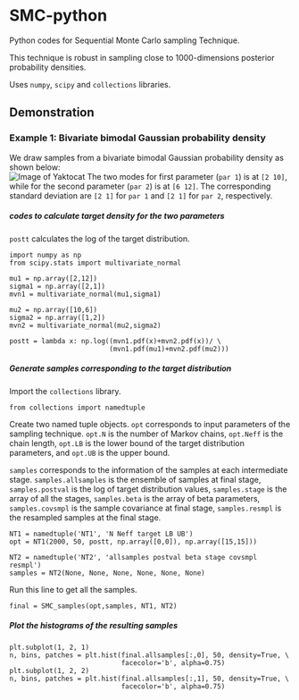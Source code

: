 # SMC-python
Python codes for Sequential Monte Carlo sampling Technique. 

This technique is robust in sampling close to 1000-dimensions posterior probability 
densities.

Uses `numpy`, `scipy` and `collections` libraries. 

## Demonstration 
### Example 1: Bivariate bimodal Gaussian probability density

We draw samples from a bivariate bimodal Gaussian probability density as shown below:   
![Image of Yaktocat](https://github.com/rishabhdutta/SMC-python/blob/master/figures/Figure_1.png)
The two modes for first parameter (`par 1`) is at `[2 10]`, while for the second
parameter (`par 2`) is at `[6 12]`. The corresponding standard deviation are 
`[2 1]` for `par 1` and `[2 1]` for `par 2`, respectively. 

##### codes to calculate target density for the two parameters
`postt` calculates the log of the target distribution.
```
import numpy as np
from scipy.stats import multivariate_normal

mu1 = np.array([2,12])
sigma1 = np.array([2,1])
mvn1 = multivariate_normal(mu1,sigma1) 

mu2 = np.array([10,6])
sigma2 = np.array([1,2])
mvn2 = multivariate_normal(mu2,sigma2)

postt = lambda x: np.log((mvn1.pdf(x)+mvn2.pdf(x))/ \
                         (mvn1.pdf(mu1)+mvn2.pdf(mu2))) 
```
 
##### Generate samples corresponding to the target distribution
Import the `collections` library.  
```
from collections import namedtuple
```
Create two named tuple objects. `opt` corresponds to input parameters of the 
sampling technique. `opt.N` is the number of Markov chains, `opt.Neff` is the 
chain length, `opt.LB` is the lower bound of the target distribution parameters,
and `opt.UB` is the upper bound.  

`samples` corresponds to the information of the samples at each intermediate 
stage. `samples.allsamples` is the ensemble of samples at final stage, `samples.postval`
is the log of target distribution values, `samples.stage` is the array of all 
the stages, `samples.beta` is the array of beta parameters, `samples.covsmpl` is
the sample covariance at final stage, `samples.resmpl` is the resampled samples
at the final stage. 
```
NT1 = namedtuple('NT1', 'N Neff target LB UB')
opt = NT1(2000, 50, postt, np.array([0,0]), np.array([15,15]))

NT2 = namedtuple('NT2', 'allsamples postval beta stage covsmpl resmpl')
samples = NT2(None, None, None, None, None, None)
```
Run this line to get all the samples. 
```
final = SMC_samples(opt,samples, NT1, NT2)
```
##### Plot the histograms of the resulting samples
```
plt.subplot(1, 2, 1)
n, bins, patches = plt.hist(final.allsamples[:,0], 50, density=True, \
                            facecolor='b', alpha=0.75)
plt.subplot(1, 2, 2)
n, bins, patches = plt.hist(final.allsamples[:,1], 50, density=True, \
                            facecolor='b', alpha=0.75)
```                        
 
 